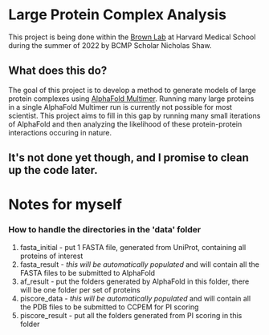 # Large Protein Complex Analysis
This project is being done within the [Brown Lab](https://brown.hms.harvard.edu/) at Harvard Medical School during the summer of 2022 by BCMP Scholar Nicholas Shaw.
## What does this do?
The goal of this project is to develop a method to generate models of large protein complexes using [AlphaFold Multimer](https://github.com/deepmind/alphafold). Running many large proteins in a single AlphaFold Multimer run is currently not possible for most scientist. This project aims to fill in this gap by running many small iterations of AlphaFold and then analyzing the likelihood of these protein-protein interactions occuring in nature.
## It's not done yet though, and I promise to clean up the code later.
# Notes for myself
### How to handle the directories in the 'data' folder
1. fasta_initial - put 1 FASTA file, generated from UniProt, containing all proteins of interest
2. fasta_result - *this will be automatically populated* and will contain all the FASTA files to be submitted to AlphaFold
3. af_result - put the folders generated by AlphaFold in this folder, there will be one folder per set of proteins
4. piscore_data - *this will be automatically populated* and will contain all the PDB files to be submitted to CCPEM for PI scoring
5. piscore_result - put all the folders generated from PI scoring in this folder